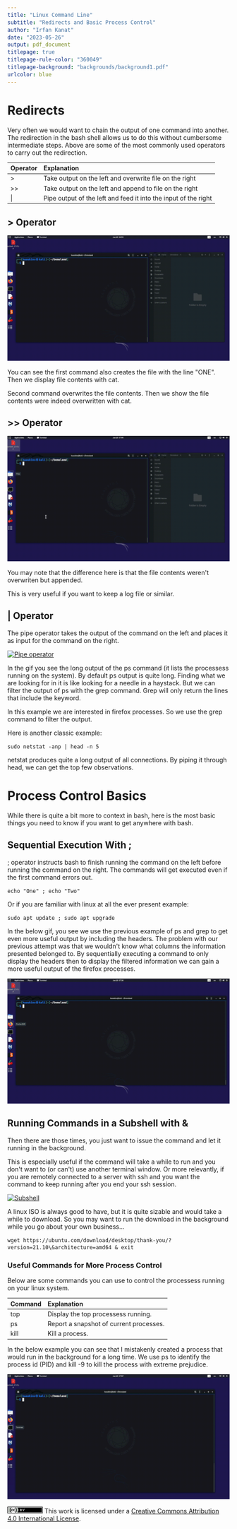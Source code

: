 ```yaml
---
title: "Linux Command Line"
subtitle: "Redirects and Basic Process Control"
author: "Irfan Kanat"
date: "2023-05-26"
output: pdf_document
titlepage: true
titlepage-rule-color: "360049"
titlepage-background: "backgrounds/background1.pdf"
urlcolor: blue
---
```



# Redirects

Very often we would want to chain the output of one command into another. The redirection in the bash shell allows us to do this without cumbersome intermediate steps. Above are some of the most commonly used operators to carry out the redirection.

|Operator| Explanation |
|:---|:---|
| > | Take output on the left and overwrite file on the right |
| >> |Take output on the left and append to file on the right |
| \| | Pipe output of the left and feed it into the input of the right |

## > Operator

[![Overwrite](figures/overwrite.gif)](videos/overwrite.mp4 "Click to listen with audio")


You can see the first command also creates the file with the line "ONE". Then we display file contents with cat. 

Second command overwrites the file contents. Then we show the file contents were indeed overwritten with cat.

## >> Operator

[![Append](figures/append.gif)](videos/append.mp4 "Click to listen with audio")

You may note that the difference here is that the file contents weren't overwriten but appended.

This is very useful if you want to keep a log file or similar.

## \| Operator

The pipe operator takes the output of the command on the left and places it as input for the command on the right.

[![Pipe operator](figures/pipe.gif)](videos/pipe.mp4 "Click to listen with audio.")

In the gif you see the long output of the ps command (it lists the processess running on the system). By default ps output is quite long. Finding what we are looking for in it is like looking for a needle in a haystack. But we can filter the output of ps with the grep command. Grep will only return the lines that include the keyword. 

In this example we are interested in firefox processes. So we use the grep command to filter the output.

Here is another classic example: 

    sudo netstat -anp | head -n 5

netstat produces quite a long output of all connections. By piping it through head, we can get the top few observations.

# Process Control Basics

While there is quite a bit more to context in bash, here is the most basic things you need to know if you want to get anywhere with bash.

## Sequential Execution With ;

; operator instructs bash to finish running the command on the left before running the command on the right. The commands will get executed even if the first command errors out.

    echo "One" ; echo "Two"

Or if you are familiar with linux at all the ever present example:

    sudo apt update ; sudo apt upgrade

In the below gif, you see we use the previous example of ps and grep to get even more useful output by including the headers. The problem with our previous attempt was that we wouldn't know what columns the information presented belonged to. By sequentially executing a command to only display the headers then to display the filtered information we can gain a more useful output of the firefox processes.

[![Sequential Execution](figures/sequentialExecution.gif)](videos/sequentialExecution.mp4 "Click to listen with audio.")

## Running Commands in a Subshell with &

Then there are those times, you just want to issue the command and let it running in the background.

This is especially useful if the command will take a while to run and you don't want to (or can't) use another terminal window. Or more relevantly, if you are remotely connected to a server with ssh and you want the command to keep running after you end your ssh session.

[![Subshell](figures/subshell.gif)](videos/subshell.mp4 "Click to listen with audio.")

A linux ISO is always good to have, but it is quite sizable and would take a while to download. So you may want to run the download in the background while you go about your own business...

	wget https://ubuntu.com/download/desktop/thank-you/?version=21.10\&architecture=amd64 & exit

### Useful Commands for More Process Control

Below are some commands you can use to control the processess running on your linux system.

| Command | Explanation |
|:----|:----|
| top | Display the top processess running. |
| ps  | Report a snapshot of current processes.|
| kill | Kill a process. |

In the below example you can see that I mistakenly created a process that would run in the background for a long time. We use ps to identify the process id (PID) and kill -9 to kill the process with extreme prejudice.

[![Process Management](figures/processManagement.gif)](videos/processManagement.mp4 "Click to listen with audio.")



![CC4](CC4.png) This work is licensed under a [Creative Commons Attribution 4.0 International License](http://creativecommons.org/licenses/by/4.0/).


